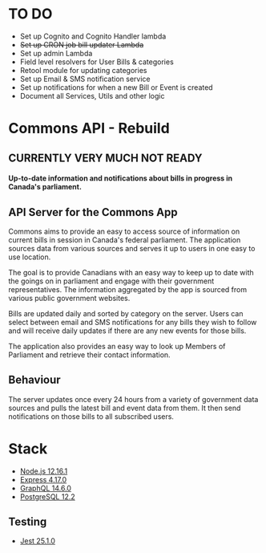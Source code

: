 # TO DO

- Set up Cognito and Cognito Handler lambda
- ~~Set up CRON job bill updater Lambda~~
- Set up admin Lambda
- Field level resolvers for User Bills & categories
- Retool module for updating categories
- Set up Email & SMS notification service
- Set up notifications for when a new Bill or Event is created
- Document all Services, Utils and other logic

# Commons API - Rebuild

## CURRENTLY VERY MUCH NOT READY

#### Up-to-date information and notifications about bills in progress in Canada's parliament.

## API Server for the Commons App

Commons aims to provide an easy to access source of information on current bills in session in Canada's federal parliament. The application sources data from various sources and serves it up to users in one easy to use location.

The goal is to provide Canadians with an easy way to keep up to date with the goings on in parliament and engage with their government representatives. The information aggregated by the app is sourced from various public government websites.

Bills are updated daily and sorted by category on the server. Users can select between email and SMS notifications for any bills they wish to follow and will receive daily updates if there are any new events for those bills.

The application also provides an easy way to look up Members of Parliament and retrieve their contact information.

## Behaviour

The server updates once every 24 hours from a variety of government data sources and pulls the latest bill and event data from them. It then send notifications on those bills to all subscribed users.

# Stack

- [Node.js 12.16.1](https://nodejs.org/en/)
- [Express 4.17.0](https://expressjs.com/)
- [GraphQL 14.6.0](https://graphql.org/)
- [PostgreSQL 12.2](https://www.postgresql.org/)

## Testing

- [Jest 25.1.0](https://jestjs.io/)

